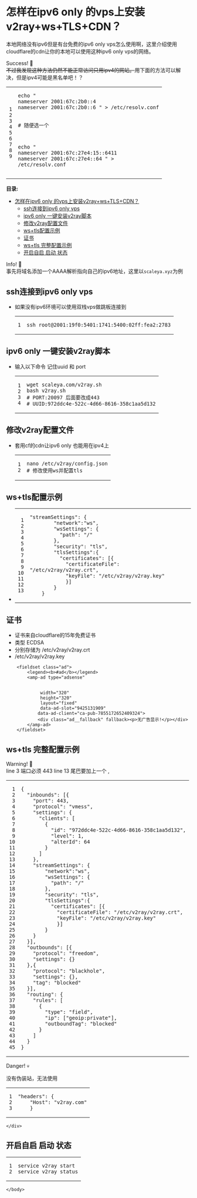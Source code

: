 <!DOCTYPE html>
<html ⚡ lang="zh">
<head></head>
	<body>
<h1 id="怎样在ipv6-only-的vps上安装v2ray-ws-tls-cdn">怎样在ipv6 only 的vps上安装v2ray+ws+TLS+CDN？</h1>


<p>本地网络没有ipv6但是有台免费的ipv6 only vps怎么使用啊，这里介绍使用cloudflare的cdn让你的本地可以使用这种ipv6 only vps的网络。</p>

<div class="post-it  post-it--success ">
     <div class="post-it__title">Success! 🎉</div>
    <div class="post-it__content">
        <del>不过我发现这种方法仍然不能正常访问只用ipv4的网站。</del>用下面的方法可以解决，但是ipv4可能是黑名单吧！？
    </div>
</div>

<div class="highlight"><div class="chroma">
<table class="lntable"><tr><td class="lntd">
<pre class="chroma"><code><span class="lnt">1
</span><span class="lnt">2
</span><span class="lnt">3
</span><span class="lnt">4
</span><span class="lnt">5
</span><span class="lnt">6
</span><span class="lnt">7
</span><span class="lnt">8
</span><span class="lnt">9
</span></code></pre></td>
<td class="lntd">
<pre class="chroma"><code class="language-bash" data-lang="bash"><span class="nb">echo</span> <span class="s2">&#34;
</span><span class="s2">nameserver 2001:67c:2b0::4
</span><span class="s2">nameserver 2001:67c:2b0::6 &#34;</span> &gt; /etc/resolv.conf

<span class="c1"># 随便选一个</span>

<span class="nb">echo</span> <span class="s2">&#34;
</span><span class="s2">nameserver 2001:67c:27e4:15::6411
</span><span class="s2">nameserver 2001:67c:27e4::64 &#34;</span> &gt; /etc/resolv.conf</code></pre></td></tr></table>
</div>
</div>

<p><b>目录:</b>
<nav id="TableOfContents">
<ul>
<li><a href="#怎样在ipv6-only-的vps上安装v2ray-ws-tls-cdn">怎样在ipv6 only 的vps上安装v2ray+ws+TLS+CDN？</a>
<ul>
<li><a href="#ssh连接到ipv6-only-vps">ssh连接到ipv6 only vps</a></li>
<li><a href="#ipv6-only-一键安装v2ray脚本">ipv6 only 一键安装v2ray脚本</a></li>
<li><a href="#修改v2ray配置文件">修改v2ray配置文件</a></li>
<li><a href="#ws-tls配置示例">ws+tls配置示例</a></li>
<li><a href="#证书">证书</a></li>
<li><a href="#ws-tls-完整配置示例">ws+tls 完整配置示例</a></li>
<li><a href="#开启自启-启动-状态">开启自启 启动 状态</a></li>
</ul></li>
</ul>
</nav></p>

<div class="post-it  post-it--info ">
     <div class="post-it__title">Info! 💬</div>
    <div class="post-it__content">
        事先将域名添加一个AAAA解析指向自己的ipv6地址，这里以<code>scaleya.xyz</code>为例
    </div>
</div>

<h2 id="ssh连接到ipv6-only-vps">ssh连接到ipv6 only vps</h2>

<ul>
<li>如果没有ipv6环境可以使用双栈vps做跳板连接到
<div class="highlight"><div class="chroma">
<table class="lntable"><tr><td class="lntd">
<pre class="chroma"><code><span class="lnt">1
</span></code></pre></td>
<td class="lntd">
<pre class="chroma"><code class="language-bash" data-lang="bash">ssh root@2001:19f0:5401:1741:5400:02ff:fea2:2783</code></pre></td></tr></table>
</div>
</div></li>
</ul>

<h2 id="ipv6-only-一键安装v2ray脚本">ipv6 only 一键安装v2ray脚本</h2>

<ul>
<li>输入以下命令 记住uuid 和 port
<div class="highlight"><div class="chroma">
<table class="lntable"><tr><td class="lntd">
<pre class="chroma"><code><span class="lnt">1
</span><span class="lnt">2
</span><span class="lnt">3
</span><span class="lnt">4
</span></code></pre></td>
<td class="lntd">
<pre class="chroma"><code class="language-bash" data-lang="bash">wget scaleya.com/v2ray.sh
bash v2ray.sh
<span class="c1"># PORT:20097 后面要改成443</span>
<span class="c1"># UUID:972ddc4e-522c-4d66-8616-358c1aa5d132</span></code></pre></td></tr></table>
</div>
</div></li>
</ul>

<h2 id="修改v2ray配置文件">修改v2ray配置文件</h2>

<ul>
<li>套用cf的cdn让ipv6 only 也能用在ipv4上
<div class="highlight"><div class="chroma">
<table class="lntable"><tr><td class="lntd">
<pre class="chroma"><code><span class="lnt">1
</span><span class="lnt">2
</span></code></pre></td>
<td class="lntd">
<pre class="chroma"><code class="language-bash" data-lang="bash">nano /etc/v2ray/config.json
<span class="c1"># 修改使用ws并配置tls</span></code></pre></td></tr></table>
</div>
</div></li>
</ul>

<h2 id="ws-tls配置示例">ws+tls配置示例</h2>

<ul>
<li>
<div class="highlight"><div class="chroma">
<table class="lntable"><tr><td class="lntd">
<pre class="chroma"><code><span class="lnt"> 1
</span><span class="lnt"> 2
</span><span class="lnt"> 3
</span><span class="hl"><span class="lnt"> 4
</span></span><span class="lnt"> 5
</span><span class="hl"><span class="lnt"> 6
</span></span><span class="lnt"> 7
</span><span class="lnt"> 8
</span><span class="hl"><span class="lnt"> 9
</span></span><span class="hl"><span class="lnt">10
</span></span><span class="lnt">11
</span><span class="lnt">12
</span><span class="lnt">13
</span></code></pre></td>
<td class="lntd">
<pre class="chroma"><code class="language-bash" data-lang="bash"><span class="s2">&#34;streamSettings&#34;</span>: <span class="o">{</span>
        <span class="s2">&#34;network&#34;</span>:<span class="s2">&#34;ws&#34;</span>,
        <span class="s2">&#34;wsSettings&#34;</span>: <span class="o">{</span>
<span class="hl">          <span class="s2">&#34;path&#34;</span>: <span class="s2">&#34;/&#34;</span>
</span>        <span class="o">}</span>,
<span class="hl">        <span class="s2">&#34;security&#34;</span>: <span class="s2">&#34;tls&#34;</span>,
</span>        <span class="s2">&#34;tlsSettings&#34;</span>:<span class="o">{</span>
          <span class="s2">&#34;certificates&#34;</span>: <span class="o">[{</span>
<span class="hl">            <span class="s2">&#34;certificateFile&#34;</span>: <span class="s2">&#34;/etc/v2ray/v2ray.crt&#34;</span>,
</span><span class="hl">            <span class="s2">&#34;keyFile&#34;</span>: <span class="s2">&#34;/etc/v2ray/v2ray.key&#34;</span>
</span>            <span class="o">}]</span>
        <span class="o">}</span>
    <span class="o">}</span></code></pre></td></tr></table>
</div>
</div></li>
</ul>

<h2 id="证书">证书</h2>

<ul>
<li>证书来自cloudflare的15年免费证书</li>
<li>类型 ECDSA</li>
<li>分别存储为 /etc/v2ray/v2ray.crt</li>
<li>/etc/v2ray/v2ray.key</li>
</ul>

<!-- 
-----BEGIN CERTIFICATE-----
MIIDIjCCAsigAwIBAgIUcZFRxo85HZTbjzGyhPoYgxu9JLwwCgYIKoZIzj0EAwIw
gY8xCzAJBgNVBAYTAlVTMRMwEQYDVQQIEwpDYWxpZm9ybmlhMRYwFAYDVQQHEw1T
YW4gRnJhbmNpc2NvMRkwFwYDVQQKExBDbG91ZEZsYXJlLCBJbmMuMTgwNgYDVQQL
Ey9DbG91ZEZsYXJlIE9yaWdpbiBTU0wgRUNDIENlcnRpZmljYXRlIEF1dGhvcml0
eTAeFw0yMDAzMjMwMDM1MDBaFw0zNTAzMjAwMDM1MDBaMGIxGTAXBgNVBAoTEENs
b3VkRmxhcmUsIEluYy4xHTAbBgNVBAsTFENsb3VkRmxhcmUgT3JpZ2luIENBMSYw
JAYDVQQDEx1DbG91ZEZsYXJlIE9yaWdpbiBDZXJ0aWZpY2F0ZTBZMBMGByqGSM49
AgEGCCqGSM49AwEHA0IABCKPZLehlsfO0qRPHjroHafoUzvicbkBRRTQNmd//syO
R6gvAEse2Wx2rS2SaqlQUYczf89Vkx/mWaMeQWSC3zejggEsMIIBKDAOBgNVHQ8B
Af8EBAMCBaAwHQYDVR0lBBYwFAYIKwYBBQUHAwIGCCsGAQUFBwMBMAwGA1UdEwEB
/wQCMAAwHQYDVR0OBBYEFAs9slT28bthL/uHpGpzQIQExe/XMB8GA1UdIwQYMBaA
FIUwXTsqcNTt1ZJnB/3rObQaDjinMEQGCCsGAQUFBwEBBDgwNjA0BggrBgEFBQcw
AYYoaHR0cDovL29jc3AuY2xvdWRmbGFyZS5jb20vb3JpZ2luX2VjY19jYTAlBgNV
HREEHjAcgg0qLnNjYWxleWEueHl6ggtzY2FsZXlhLnh5ejA8BgNVHR8ENTAzMDGg
L6AthitodHRwOi8vY3JsLmNsb3VkZmxhcmUuY29tL29yaWdpbl9lY2NfY2EuY3Js
MAoGCCqGSM49BAMCA0gAMEUCIB4FRKSPGuoNwp2bWjLU5lxzioes9N/f1ad6bfAd
AN18AiEAnQ2ijS/KZNbkIyCGwPpEVpt7lLHJDyzOTZoS6xkG7o4=
-----END CERTIFICATE-----


-----BEGIN PRIVATE KEY-----
MIGHAgEAMBMGByqGSM49AgEGCCqGSM49AwEHBG0wawIBAQQgoOlKzAkXz7KL2GS/
Au0/3DFPnSNPObJsOZIY69WEemuhRANCAAQij2S3oZbHztKkTx466B2n6FM74nG5
AUUU0DZnf/7MjkeoLwBLHtlsdq0tkmqpUFGHM3/PVZMf5lmjHkFkgt83
-----END PRIVATE KEY-----




 -->


    
        <fieldset class="ad">
            <legend><b>#ad</b></legend>
            <amp-ad type="adsense"
                
                
                 width="320"
                 height="320"
                 layout="fixed"
                 data-ad-slot="9425131909" 
                data-ad-client="ca-pub-7855172652409324">
                <div class="ad__fallback" fallback><p>无广告显示!</p></div>
            </amp-ad>
        </fieldset>
    


<h2 id="ws-tls-完整配置示例">ws+tls 完整配置示例</h2>

<div class="post-it  post-it--tip ">
     <div class="post-it__title">Warning! 🚨</div>
    <div class="post-it__content">
        line 3 端口必须 443
line 13 尾巴要加上一个 ,
    </div>
</div>

<div class="highlight"><div class="chroma">
<table class="lntable"><tr><td class="lntd">
<pre class="chroma"><code><span class="lnt"> 1
</span><span class="lnt"> 2
</span><span class="hl"><span class="lnt"> 3
</span></span><span class="lnt"> 4
</span><span class="lnt"> 5
</span><span class="lnt"> 6
</span><span class="lnt"> 7
</span><span class="lnt"> 8
</span><span class="lnt"> 9
</span><span class="lnt">10
</span><span class="lnt">11
</span><span class="lnt">12
</span><span class="hl"><span class="lnt">13
</span></span><span class="hl"><span class="lnt">14
</span></span><span class="hl"><span class="lnt">15
</span></span><span class="hl"><span class="lnt">16
</span></span><span class="hl"><span class="lnt">17
</span></span><span class="hl"><span class="lnt">18
</span></span><span class="hl"><span class="lnt">19
</span></span><span class="hl"><span class="lnt">20
</span></span><span class="hl"><span class="lnt">21
</span></span><span class="hl"><span class="lnt">22
</span></span><span class="hl"><span class="lnt">23
</span></span><span class="hl"><span class="lnt">24
</span></span><span class="hl"><span class="lnt">25
</span></span><span class="hl"><span class="lnt">26
</span></span><span class="lnt">27
</span><span class="lnt">28
</span><span class="lnt">29
</span><span class="lnt">30
</span><span class="lnt">31
</span><span class="lnt">32
</span><span class="lnt">33
</span><span class="lnt">34
</span><span class="lnt">35
</span><span class="lnt">36
</span><span class="lnt">37
</span><span class="lnt">38
</span><span class="lnt">39
</span><span class="lnt">40
</span><span class="lnt">41
</span><span class="lnt">42
</span><span class="lnt">43
</span><span class="lnt">44
</span><span class="lnt">45
</span></code></pre></td>
<td class="lntd">
<pre class="chroma"><code class="language-bash" data-lang="bash"><span class="o">{</span>
  <span class="s2">&#34;inbounds&#34;</span>: <span class="o">[{</span>
<span class="hl">    <span class="s2">&#34;port&#34;</span>: 443,
</span>    <span class="s2">&#34;protocol&#34;</span>: <span class="s2">&#34;vmess&#34;</span>,
    <span class="s2">&#34;settings&#34;</span>: <span class="o">{</span>
      <span class="s2">&#34;clients&#34;</span>: <span class="o">[</span>
        <span class="o">{</span>
          <span class="s2">&#34;id&#34;</span>: <span class="s2">&#34;972ddc4e-522c-4d66-8616-358c1aa5d132&#34;</span>,
          <span class="s2">&#34;level&#34;</span>: 1,
          <span class="s2">&#34;alterId&#34;</span>: <span class="m">64</span>
        <span class="o">}</span>
      <span class="o">]</span>
<span class="hl">    <span class="o">}</span>,
</span><span class="hl">    <span class="s2">&#34;streamSettings&#34;</span>: <span class="o">{</span>
</span><span class="hl">        <span class="s2">&#34;network&#34;</span>:<span class="s2">&#34;ws&#34;</span>,
</span><span class="hl">        <span class="s2">&#34;wsSettings&#34;</span>: <span class="o">{</span>
</span><span class="hl">          <span class="s2">&#34;path&#34;</span>: <span class="s2">&#34;/&#34;</span>
</span><span class="hl">        <span class="o">}</span>,
</span><span class="hl">        <span class="s2">&#34;security&#34;</span>: <span class="s2">&#34;tls&#34;</span>,
</span><span class="hl">        <span class="s2">&#34;tlsSettings&#34;</span>:<span class="o">{</span>
</span><span class="hl">          <span class="s2">&#34;certificates&#34;</span>: <span class="o">[{</span>
</span><span class="hl">            <span class="s2">&#34;certificateFile&#34;</span>: <span class="s2">&#34;/etc/v2ray/v2ray.crt&#34;</span>,
</span><span class="hl">            <span class="s2">&#34;keyFile&#34;</span>: <span class="s2">&#34;/etc/v2ray/v2ray.key&#34;</span>
</span><span class="hl">            <span class="o">}]</span>
</span><span class="hl">        <span class="o">}</span>
</span><span class="hl">    <span class="o">}</span>
</span>  <span class="o">}]</span>,
  <span class="s2">&#34;outbounds&#34;</span>: <span class="o">[{</span>
    <span class="s2">&#34;protocol&#34;</span>: <span class="s2">&#34;freedom&#34;</span>,
    <span class="s2">&#34;settings&#34;</span>: <span class="o">{}</span>
  <span class="o">}</span>,<span class="o">{</span>
    <span class="s2">&#34;protocol&#34;</span>: <span class="s2">&#34;blackhole&#34;</span>,
    <span class="s2">&#34;settings&#34;</span>: <span class="o">{}</span>,
    <span class="s2">&#34;tag&#34;</span>: <span class="s2">&#34;blocked&#34;</span>
  <span class="o">}]</span>,
  <span class="s2">&#34;routing&#34;</span>: <span class="o">{</span>
    <span class="s2">&#34;rules&#34;</span>: <span class="o">[</span>
      <span class="o">{</span>
        <span class="s2">&#34;type&#34;</span>: <span class="s2">&#34;field&#34;</span>,
        <span class="s2">&#34;ip&#34;</span>: <span class="o">[</span><span class="s2">&#34;geoip:private&#34;</span><span class="o">]</span>,
        <span class="s2">&#34;outboundTag&#34;</span>: <span class="s2">&#34;blocked&#34;</span>
      <span class="o">}</span>
    <span class="o">]</span>
  <span class="o">}</span>
<span class="o">}</span></code></pre></td></tr></table>
</div>
</div>

<div class="post-it  post-it--danger ">
     <div class="post-it__title">Danger! 💀</div>
    <div class="post-it__content">
        <p>没有伪装站，无法使用
<div class="highlight"><div class="chroma">
<table class="lntable"><tr><td class="lntd">
<pre class="chroma"><code><span class="lnt">1
</span><span class="lnt">2
</span><span class="lnt">3
</span></code></pre></td>
<td class="lntd">
<pre class="chroma"><code class="language-bash" data-lang="bash"><span class="s2">&#34;headers&#34;</span>: <span class="o">{</span>
    <span class="s2">&#34;Host&#34;</span>: <span class="s2">&#34;v2ray.com&#34;</span>
    <span class="o">}</span></code></pre></td></tr></table>
</div>
</div></p>

    </div>
</div>

<h2 id="开启自启-启动-状态">开启自启 启动 状态</h2>

<div class="highlight"><div class="chroma">
<table class="lntable"><tr><td class="lntd">
<pre class="chroma"><code><span class="lnt">1
</span><span class="lnt">2
</span></code></pre></td>
<td class="lntd">
<pre class="chroma"><code class="language-bash" data-lang="bash">service v2ray start
service v2ray status</code></pre></td></tr></table>
</div>
</div>

	</body>
</html>

